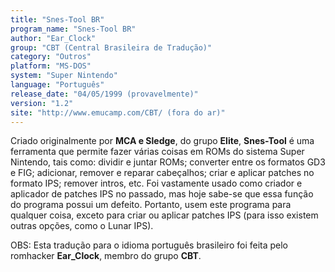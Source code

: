 ```yaml
---
title: "Snes-Tool BR"
program_name: "Snes-Tool BR"
author: "Ear_Clock"
group: "CBT (Central Brasileira de Tradução)"
category: "Outros"
platform: "MS-DOS"
system: "Super Nintendo"
language: "Português"
release_date: "04/05/1999 (provavelmente)"
version: "1.2"
site: "http://www.emucamp.com/CBT/ (fora do ar)"
---
```

Criado originalmente por <b>MCA e Sledge</b>, do grupo <b>Elite</b>, <b>Snes-Tool</b> é uma ferramenta que permite fazer várias coisas em ROMs do sistema Super Nintendo, tais como: dividir e juntar ROMs; converter entre os formatos GD3 e FIG; adicionar, remover e reparar cabeçalhos; criar e aplicar patches no formato IPS; remover intros, etc. Foi vastamente usado como criador e aplicador de patches IPS no passado, mas hoje sabe-se que essa função do programa possui um defeito. Portanto, usem este programa para qualquer coisa, exceto para criar ou aplicar patches IPS (para isso existem outras opções, como o Lunar IPS).

OBS: Esta tradução para o idioma português brasileiro foi feita pelo romhacker <b>Ear_Clock</b>, membro do grupo <b>CBT</b>.
